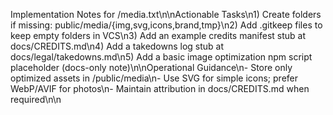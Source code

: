 Implementation Notes for /media.txt\n\nActionable Tasks\n1) Create folders if missing: public/media/{img,svg,icons,brand,tmp}\n2) Add .gitkeep files to keep empty folders in VCS\n3) Add an example credits manifest stub at docs/CREDITS.md\n4) Add a takedowns log stub at docs/legal/takedowns.md\n5) Add a basic image optimization npm script placeholder (docs-only note)\n\nOperational Guidance\n- Store only optimized assets in /public/media\n- Use SVG for simple icons; prefer WebP/AVIF for photos\n- Maintain attribution in docs/CREDITS.md when required\n\n
